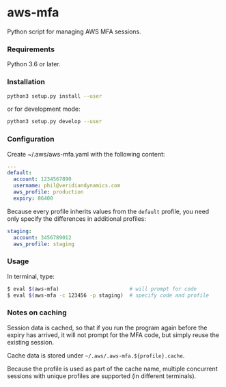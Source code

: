 # aws-mfa
Python script for managing AWS MFA sessions.

### Requirements
Python 3.6 or later.

### Installation
```bash
python3 setup.py install --user
```
or for development mode:
```bash
python3 setup.py develop --user
```

### Configuration
Create ~/.aws/aws-mfa.yaml with the following content:
```yaml
---
default:
  account: 1234567890
  username: phil@veridiandynamics.com
  aws_profile: production
  expiry: 86400
```

Because every profile inherits values from the `default` profile,
you need only specify the differences in additional profiles:
```yaml
staging:
  account: 3456789012
  aws_profile: staging
```

### Usage
In terminal, type:
```bash
$ eval $(aws-mfa)                       # will prompt for code
$ eval $(aws-mfa -c 123456 -p staging)  # specify code and profile
```

### Notes on caching
Session data is cached, so that if you run the program again before
the expiry has arrived, it will not prompt for the MFA code, but simply
reuse the existing session.

Cache data is stored under `~/.aws/.aws-mfa.${profile}.cache`.

Because the profile is used as part of the cache name, multiple concurrent
sessions with unique profiles are supported (in different terminals).
